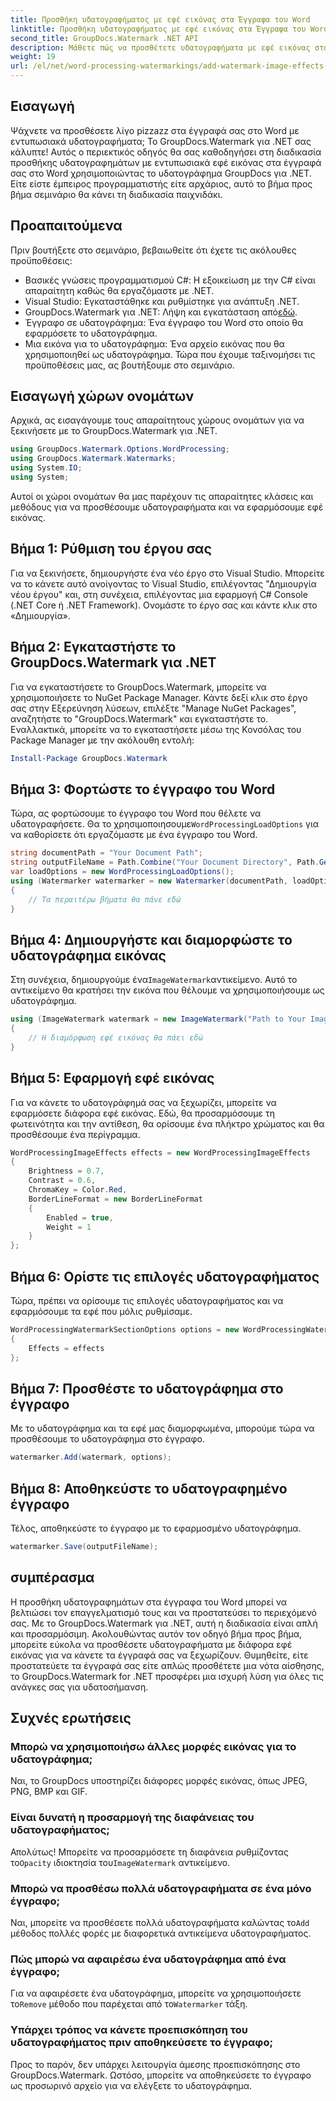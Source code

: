 ```yaml
---
title: Προσθήκη υδατογραφήματος με εφέ εικόνας στα Έγγραφα του Word
linktitle: Προσθήκη υδατογραφήματος με εφέ εικόνας στα Έγγραφα του Word
second_title: GroupDocs.Watermark .NET API
description: Μάθετε πώς να προσθέτετε υδατογραφήματα με εφέ εικόνας στα έγγραφα του Word χρησιμοποιώντας το GroupDocs.Watermark για .NET. Ακολουθήστε τον βήμα προς βήμα οδηγό μας για εκπληκτικά αποτελέσματα.
weight: 19
url: /el/net/word-processing-watermarkings/add-watermark-image-effects-word-docs/
---
```

## Εισαγωγή
Ψάχνετε να προσθέσετε λίγο pizzazz στα έγγραφά σας στο Word με εντυπωσιακά υδατογραφήματα; Το GroupDocs.Watermark για .NET σας κάλυπτε! Αυτός ο περιεκτικός οδηγός θα σας καθοδηγήσει στη διαδικασία προσθήκης υδατογραφημάτων με εντυπωσιακά εφέ εικόνας στα έγγραφά σας στο Word χρησιμοποιώντας το υδατογράφημα GroupDocs για .NET. Είτε είστε έμπειρος προγραμματιστής είτε αρχάριος, αυτό το βήμα προς βήμα σεμινάριο θα κάνει τη διαδικασία παιχνιδάκι.
## Προαπαιτούμενα
Πριν βουτήξετε στο σεμινάριο, βεβαιωθείτε ότι έχετε τις ακόλουθες προϋποθέσεις:
- Βασικές γνώσεις προγραμματισμού C#: Η εξοικείωση με την C# είναι απαραίτητη καθώς θα εργαζόμαστε με .NET.
- Visual Studio: Εγκαταστάθηκε και ρυθμίστηκε για ανάπτυξη .NET.
-  GroupDocs.Watermark για .NET: Λήψη και εγκατάσταση από[εδώ](https://releases.groupdocs.com/Watermark/net/).
- Έγγραφο σε υδατογράφημα: Ένα έγγραφο του Word στο οποίο θα εφαρμόσετε το υδατογράφημα.
- Μια εικόνα για το υδατογράφημα: Ένα αρχείο εικόνας που θα χρησιμοποιηθεί ως υδατογράφημα.
Τώρα που έχουμε ταξινομήσει τις προϋποθέσεις μας, ας βουτήξουμε στο σεμινάριο.
## Εισαγωγή χώρων ονομάτων
Αρχικά, ας εισαγάγουμε τους απαραίτητους χώρους ονομάτων για να ξεκινήσετε με το GroupDocs.Watermark για .NET.
```csharp
using GroupDocs.Watermark.Options.WordProcessing;
using GroupDocs.Watermark.Watermarks;
using System.IO;
using System;
```
Αυτοί οι χώροι ονομάτων θα μας παρέχουν τις απαραίτητες κλάσεις και μεθόδους για να προσθέσουμε υδατογραφήματα και να εφαρμόσουμε εφέ εικόνας.
## Βήμα 1: Ρύθμιση του έργου σας
Για να ξεκινήσετε, δημιουργήστε ένα νέο έργο στο Visual Studio. Μπορείτε να το κάνετε αυτό ανοίγοντας το Visual Studio, επιλέγοντας "Δημιουργία νέου έργου" και, στη συνέχεια, επιλέγοντας μια εφαρμογή C# Console (.NET Core ή .NET Framework). Ονομάστε το έργο σας και κάντε κλικ στο «Δημιουργία».
## Βήμα 2: Εγκαταστήστε το GroupDocs.Watermark για .NET
Για να εγκαταστήσετε το GroupDocs.Watermark, μπορείτε να χρησιμοποιήσετε το NuGet Package Manager. Κάντε δεξί κλικ στο έργο σας στην Εξερεύνηση λύσεων, επιλέξτε "Manage NuGet Packages", αναζητήστε το "GroupDocs.Watermark" και εγκαταστήστε το.
Εναλλακτικά, μπορείτε να το εγκαταστήσετε μέσω της Κονσόλας του Package Manager με την ακόλουθη εντολή:
```powershell
Install-Package GroupDocs.Watermark
```
## Βήμα 3: Φορτώστε το έγγραφο του Word
 Τώρα, ας φορτώσουμε το έγγραφο του Word που θέλετε να υδατογραφήσετε. Θα το χρησιμοποιησουμε`WordProcessingLoadOptions` για να καθορίσετε ότι εργαζόμαστε με ένα έγγραφο του Word.
```csharp
string documentPath = "Your Document Path";
string outputFileName = Path.Combine("Your Document Directory", Path.GetFileName(documentPath));
var loadOptions = new WordProcessingLoadOptions();
using (Watermarker watermarker = new Watermarker(documentPath, loadOptions))
{
    // Τα περαιτέρω βήματα θα πάνε εδώ
}
```
## Βήμα 4: Δημιουργήστε και διαμορφώστε το υδατογράφημα εικόνας
 Στη συνέχεια, δημιουργούμε ένα`ImageWatermark`αντικείμενο. Αυτό το αντικείμενο θα κρατήσει την εικόνα που θέλουμε να χρησιμοποιήσουμε ως υδατογράφημα.
```csharp
using (ImageWatermark watermark = new ImageWatermark("Path to Your Image"))
{
    // Η διαμόρφωση εφέ εικόνας θα πάει εδώ
}
```
## Βήμα 5: Εφαρμογή εφέ εικόνας
Για να κάνετε το υδατογράφημά σας να ξεχωρίζει, μπορείτε να εφαρμόσετε διάφορα εφέ εικόνας. Εδώ, θα προσαρμόσουμε τη φωτεινότητα και την αντίθεση, θα ορίσουμε ένα πλήκτρο χρώματος και θα προσθέσουμε ένα περίγραμμα.
```csharp
WordProcessingImageEffects effects = new WordProcessingImageEffects
{
    Brightness = 0.7,
    Contrast = 0.6,
    ChromaKey = Color.Red,
    BorderLineFormat = new BorderLineFormat
    {
        Enabled = true,
        Weight = 1
    }
};
```
## Βήμα 6: Ορίστε τις επιλογές υδατογραφήματος
Τώρα, πρέπει να ορίσουμε τις επιλογές υδατογραφήματος και να εφαρμόσουμε τα εφέ που μόλις ρυθμίσαμε.
```csharp
WordProcessingWatermarkSectionOptions options = new WordProcessingWatermarkSectionOptions
{
    Effects = effects
};
```
## Βήμα 7: Προσθέστε το υδατογράφημα στο έγγραφο
Με το υδατογράφημα και τα εφέ μας διαμορφωμένα, μπορούμε τώρα να προσθέσουμε το υδατογράφημα στο έγγραφο.
```csharp
watermarker.Add(watermark, options);
```
## Βήμα 8: Αποθηκεύστε το υδατογραφημένο έγγραφο
Τέλος, αποθηκεύστε το έγγραφο με το εφαρμοσμένο υδατογράφημα. 
```csharp
watermarker.Save(outputFileName);
```
## συμπέρασμα
Η προσθήκη υδατογραφημάτων στα έγγραφα του Word μπορεί να βελτιώσει τον επαγγελματισμό τους και να προστατεύσει το περιεχόμενό σας. Με το GroupDocs.Watermark για .NET, αυτή η διαδικασία είναι απλή και προσαρμόσιμη. Ακολουθώντας αυτόν τον οδηγό βήμα προς βήμα, μπορείτε εύκολα να προσθέσετε υδατογραφήματα με διάφορα εφέ εικόνας για να κάνετε τα έγγραφά σας να ξεχωρίζουν. 
Θυμηθείτε, είτε προστατεύετε τα έγγραφά σας είτε απλώς προσθέτετε μια νότα αίσθησης, το GroupDocs.Watermark for .NET προσφέρει μια ισχυρή λύση για όλες τις ανάγκες σας για υδατοσήμανση. 
## Συχνές ερωτήσεις
### Μπορώ να χρησιμοποιήσω άλλες μορφές εικόνας για το υδατογράφημα;
Ναι, το GroupDocs υποστηρίζει διάφορες μορφές εικόνας, όπως JPEG, PNG, BMP και GIF.
### Είναι δυνατή η προσαρμογή της διαφάνειας του υδατογραφήματος;
 Απολύτως! Μπορείτε να προσαρμόσετε τη διαφάνεια ρυθμίζοντας το`Opacity` ιδιοκτησία του`ImageWatermark` αντικείμενο.
### Μπορώ να προσθέσω πολλά υδατογραφήματα σε ένα μόνο έγγραφο;
 Ναι, μπορείτε να προσθέσετε πολλά υδατογραφήματα καλώντας το`Add` μέθοδος πολλές φορές με διαφορετικά αντικείμενα υδατογραφήματος.
### Πώς μπορώ να αφαιρέσω ένα υδατογράφημα από ένα έγγραφο;
 Για να αφαιρέσετε ένα υδατογράφημα, μπορείτε να χρησιμοποιήσετε το`Remove` μέθοδο που παρέχεται από το`Watermarker` τάξη.
### Υπάρχει τρόπος να κάνετε προεπισκόπηση του υδατογραφήματος πριν αποθηκεύσετε το έγγραφο;
Προς το παρόν, δεν υπάρχει λειτουργία άμεσης προεπισκόπησης στο GroupDocs.Watermark. Ωστόσο, μπορείτε να αποθηκεύσετε το έγγραφο ως προσωρινό αρχείο για να ελέγξετε το υδατογράφημα.